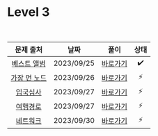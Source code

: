 # Level 3

<br>

|                                    문제 출처                                     |    날짜    |          풀이           | 상태 |
| :------------------------------------------------------------------------------: | :--------: | :---------------------: | :--: |
|  [베스트 앨범](https://school.programmers.co.kr/learn/courses/30/lessons/42579)  | 2023/09/25 | [바로가기](./42579.js)  |  ✔️  |
| [가장 먼 노드](https://school.programmers.co.kr/learn/courses/30/lessons/101627) | 2023/09/26 | [바로가기](./101627.js) |  ⚡  |
|   [입국심사](https://school.programmers.co.kr/learn/courses/30/lessons/101629)   | 2023/09/27 | [바로가기](./101629.js) |  ⚡  |
|   [여행경로](https://school.programmers.co.kr/learn/courses/30/lessons/235376)   | 2023/09/27 | [바로가기](./235376.js) |  ⚡  |
|   [네트워크](https://school.programmers.co.kr/learn/courses/30/lessons/43162)    | 2023/09/30 | [바로가기](./43162.js)  |  ⚡  |
